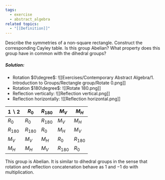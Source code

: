```yaml
---
tags:
  - exercise
  - abstract_algebra
related topics:
  - "[[Definition]]"
---
```

Describe the symmetries of a non-square rectangle. Construct the corresponding Cayley table. Is this group Abelian? What property does this group have in common with the dihedral groups?
##### Solution:
- Rotation $0\degree$:
	![[Exercises/Contemporary Abstract Algebra/1. Introduction to Groups/Rectangle group/Rotate 0.png]]
- Rotation $180\degree$:
	![[Rotate 180.png]]
- Reflection vertically:
	![[Reflection vertical.png]]
- Reflection horizontally:
	![[Reflection horizontal.png]]

| $1\backslash 2$ | $R_0$     | $R_{180}$ | $M_V$     | $M_H$     |
| --------------- | --------- | --------- | --------- | --------- |
| $R_0$           | $R_0$     | $R_{180}$ | $M_V$     | $M_H$     |
| $R_{180}$       | $R_{180}$ | $R_0$     | $M_H$     | $M_V$     |
| $M_V$           | $M_V$     | $M_H$     | $R_0$     | $R_{180}$ |
| $M_H$           | $M_H$     | $M_V$     | $R_{180}$ | $R_0$     |
This group is Abelian. It is similar to dihedral groups in the sense that rotation and reflection concatenation behave as $1$ and $-1$ do with multiplication.